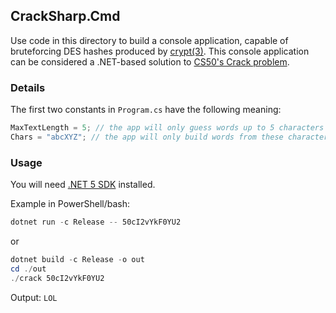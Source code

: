 ## CrackSharp.Cmd
Use code in this directory to build a console application, capable of bruteforcing DES hashes produced by [crypt(3)](https://www.man7.org/linux/man-pages/man3/crypt.3.html). This console application can be considered a .NET-based solution to [CS50's Crack problem](https://docs.cs50.net/2019/ap/problems/crack/crack.html).

### Details
The first two constants in `Program.cs` have the following meaning:
```csharp
MaxTextLength = 5; // the app will only guess words up to 5 characters long
Chars = "abcXYZ"; // the app will only build words from these characters
```
### Usage
You will need [.NET 5 SDK](https://dotnet.microsoft.com/download/dotnet/5.0) installed.

Example in PowerShell/bash:
```powershell
dotnet run -c Release -- 50cI2vYkF0YU2
```
or
```powershell
dotnet build -c Release -o out
cd ./out
./crack 50cI2vYkF0YU2
```
Output: `LOL`
